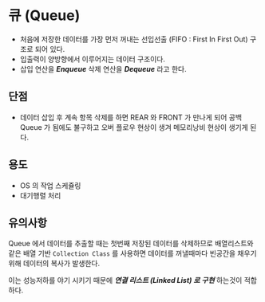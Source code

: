 # 큐 (Queue)

* 처음에 저장한 데이터를 가장 먼저 꺼내는 선입선출 (FIFO : First In First Out) 구조로 되어 있다.
* 입출력이 양방향에서 이루어지는 데이터 구조이다.
* 삽입 연산을 _**Enqueue**_ 삭제 연산을 _**Dequeue**_ 라고 한다.

## 단점

* 데이터 삽입 후 계속 항목 삭제를 하면 REAR 와 FRONT 가 만나게 되어 공백 Queue 가 됨에도 불구하고 오버 플로우 현상이 생겨 메모리낭비 현상이 생기게 된다.

## 용도

* OS 의 작업 스케쥴링
* 대기행렬 처리

## 유의사항

Queue 에서 데이터를 추출할 때는 첫번째 저장된 데이터를 삭제하므로 배열리스트와 같은 배열 기반 `Collection Class` 를 사용하면 데이터를 꺼낼때마다 빈공간을 채우기 위해 데이터의 복사가 발생한다.

이는 성능저하를 야기 시키기 때문에 _**연결 리스트 (Linked List) 로 구현**_ 하는것이 적합하다.